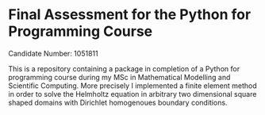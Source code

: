 # Final Assessment for the Python for Programming Course
Candidate Number: 1051811

This is a repository containing a package in completion of a Python for programming course during my MSc in Mathematical Modelling and Scientific Computing.
More precisely I implemented a finite element method in order to solve the Helmholtz equation in arbitrary two dimensional square shaped domains with Dirichlet homogenoues boundary conditions. 

